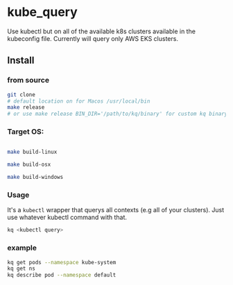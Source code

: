 # kube_query

Use kubectl but on all of the available k8s clusters available in the kubeconfig file. 
Currently will query only AWS EKS clusters.

## Install 

### from source 

```bash
git clone
# default location on for Macos /usr/local/bin
make release
# or use make release BIN_DIR='/path/to/kq/binary' for custom kq binary location
```

### Target OS: 

```bash

make build-linux

make build-osx

make build-windows
```

### Usage

It's a `kubectl` wrapper that querys all contexts (e.g all of your clusters).
Just use whatever kubectl command with that.  

```bash
kq <kubectl query>
```



### example

```bash
kq get pods --namespace kube-system
kq get ns
kq describe pod --namespace default
```

